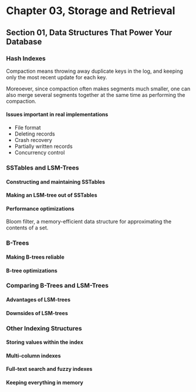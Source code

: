 # Chapter 03, Storage and Retrieval
## Section 01, Data Structures That Power Your Database

### Hash Indexes

Compaction means throwing away duplicate keys in the log, and keeping only the most recent update for each key.

Moreoever, since compaction often makes segments much smaller, one can also merge several segments together at the same time as performing the compaction.

#### Issues important in real implementations

<ul>
    <li>File format</li>
    <li>Deleting records</li>
    <li>Crash recovery</li>
    <li>Partially written records</li>
    <li>Concurrency control</li>
</ul>

### SSTables and LSM-Trees

#### Constructing and maintaining SSTables

#### Making an LSM-tree out of SSTables

#### Performance optimizations

Bloom filter, a memory-efficient data structure for approximating the contents of a set.

### B-Trees

#### Making B-trees reliable

#### B-tree optimizations

### Comparing B-Trees and LSM-Trees

#### Advantages of LSM-trees

#### Downsides of LSM-trees

### Other Indexing Structures

#### Storing values within the index

#### Multi-column indexes

#### Full-text search and fuzzy indexes

#### Keeping everything in memory
